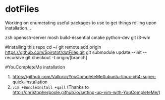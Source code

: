 # dotFiles

Working on enumerating useful packages to use to get things rolling upon installation...

zsh openssh-server mosh build-essential cmake python-dev git i3-wm

#Installing this repo
cd ~/
git remote add origin https://github.com/Spirotot/dotFiles.git
git submodule update --init --recursive
git checkout -t origin/[branch]


#YouCompleteMe installation
1. https://github.com/Valloric/YouCompleteMe#ubuntu-linux-x64-super-quick-installation
2. `vim +BundleInstall +qall` (Thanks to http://christopherpoole.github.io/setting-up-vim-with-YouCompleteMe/)
